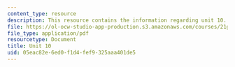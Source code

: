 ```yaml
---
content_type: resource
description: This resource contains the information regarding unit 10.
file: https://ol-ocw-studio-app-production.s3.amazonaws.com/courses/21g-103-chinese-iii-regular-fall-2005/05eac82e6ed0f1d4fef9325aaa401de5_MIT21G_103F05_10_1.pdf
file_type: application/pdf
resourcetype: Document
title: Unit 10
uid: 05eac82e-6ed0-f1d4-fef9-325aaa401de5
---
```

